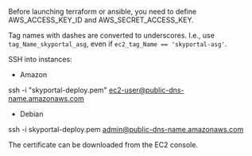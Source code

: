 Before launching terraform or ansible, you need to define AWS_ACCESS_KEY_ID
and AWS_SECRET_ACCESS_KEY.

Tag names with dashes are converted to underscores.  I.e., use
`tag_Name_skyportal_asg`, even if `ec2_tag_Name == 'skyportal-asg'`.

SSH into instances:

- Amazon

ssh -i "skyportal-deploy.pem" ec2-user@public-dns-name.amazonaws.com

- Debian

ssh -i skyportal-deploy.pem admin@public-dns-name.amazonaws.com

The certificate can be downloaded from the EC2 console.
